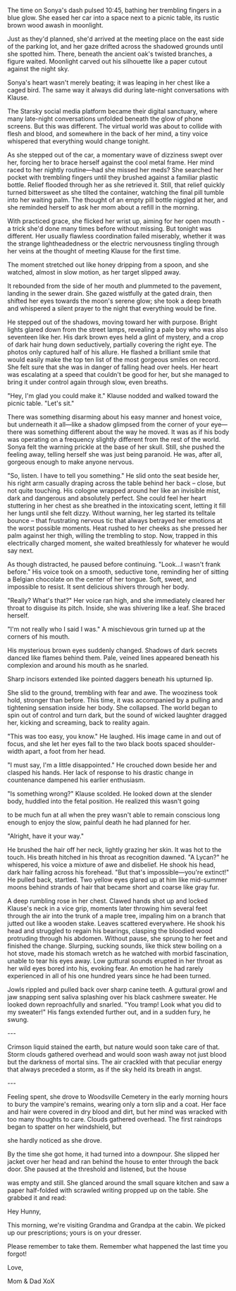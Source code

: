 The time on Sonya's dash pulsed 10:45, bathing her trembling fingers in a blue glow. She eased her car into a space next to a picnic table, its rustic brown wood awash in moonlight. 

Just as they'd planned, she'd arrived at the meeting place on the east side of the parking lot, and her gaze drifted across the shadowed grounds until she spotted him. There, beneath the ancient oak's twisted branches, a figure waited. Moonlight carved out his silhouette like a paper cutout against the night sky.

Sonya's heart wasn't merely beating; it was leaping in her chest like a caged bird. The same way it always did during late-night conversations with Klause. 

The Starsky social media platform became their digital sanctuary, where many late-night conversations unfolded beneath the glow of phone screens. But this was different. The virtual world was about to collide with flesh and blood, and somewhere in the back of her mind, a tiny voice whispered that everything would change tonight.

As she stepped out of the car, a momentary wave of dizziness swept over her, forcing her to brace herself against the cool metal frame. Her mind raced to her nightly routine—had she missed her meds? She searched her pocket with trembling fingers until they brushed against a familiar plastic bottle. Relief flooded through her as she retrieved it. Still, that relief quickly turned bittersweet as she tilted the container, watching the final pill tumble into her waiting palm. The thought of an empty pill bottle niggled at her, and she reminded herself to ask her mom about a refill in the morning. 



With practiced grace, she flicked her wrist up, aiming for her open mouth - a trick she'd done many times before without missing. But tonight was different. Her usually flawless coordination failed miserably, whether it was the strange lightheadedness or the electric nervousness tingling through her veins at the thought of meeting Klause for the first time. 

The moment stretched out like honey dripping from a spoon, and she watched, almost in slow motion, as her target slipped away. 

It rebounded from the side of her mouth and plummeted to the pavement, landing in the sewer drain. She gazed wistfully at the gated drain, then shifted her eyes towards the moon's serene glow; she took a deep breath and whispered a silent prayer to the night that everything would be fine.

 

He stepped out of the shadows, moving toward her with purpose. Bright lights glared down from the street lamps, revealing a pale boy who was also seventeen like her. His dark brown eyes held a glint of mystery, and a crop of dark hair hung down seductively, partially covering the right eye. The photos only captured half of his allure. He flashed a brilliant smile that would easily make the top ten list of the most gorgeous smiles on record. She felt sure that she was in danger of falling head over heels. Her heart was escalating at a speed that couldn't be good for her, but she managed to bring it under control again through slow, even breaths.



"Hey, I'm glad you could make it." Klause nodded and walked toward the picnic table. "Let's sit."



There was something disarming about his easy manner and honest voice, but underneath it all—like a shadow glimpsed from the corner of your eye—there was something different about the way he moved. It was as if his body was operating on a frequency slightly different from the rest of the world. Sonya felt the warning prickle at the base of her skull. Still, she pushed the feeling away, telling herself she was just being paranoid. He was, after all, gorgeous enough to make anyone nervous.



"So, listen. I have to tell you something." He slid onto the seat beside her, his right arm casually draping across the table behind her back – close, but not quite touching. His cologne wrapped around her like an invisible mist, dark and dangerous and absolutely perfect. She could feel her heart stuttering in her chest as she breathed in the intoxicating scent, letting it fill her lungs until she felt dizzy. Without warning, her leg started its telltale bounce – that frustrating nervous tic that always betrayed her emotions at the worst possible moments. Heat rushed to her cheeks as she pressed her palm against her thigh, willing the trembling to stop. Now, trapped in this electrically charged moment, she waited breathlessly for whatever he would say next. 

As though distracted, he paused before continuing. "Look...I wasn't frank before." His voice took on a smooth, seductive tone, reminding her of sitting a Belgian chocolate on the center of her tongue. Soft, sweet, and impossible to resist. It sent delicious shivers through her body.



"Really? What's that?" Her voice ran high, and she immediately cleared her throat to disguise its pitch. Inside, she was shivering like a leaf. She braced herself.



"I'm not really who I said I was." A mischievous grin turned up at the corners of his mouth.



His mysterious brown eyes suddenly changed. Shadows of dark secrets danced like flames behind them. Pale, veined lines appeared beneath his complexion and around his mouth as he snarled.

Sharp incisors extended like pointed daggers beneath his upturned lip.

She slid to the ground, trembling with fear and awe. The wooziness took hold, stronger than before. This time, it was accompanied by a pulling and tightening sensation inside her body. She collapsed. The world began to spin out of control and turn dark, but the sound of wicked laughter dragged her, kicking and screaming, back to reality again.



"This was too easy, you know." He laughed. His image came in and out of focus, and she let her eyes fall to the two black boots spaced shoulder-width apart, a foot from her head. 



"I must say, I'm a little disappointed." He crouched down beside her and clasped his hands. Her lack of response to his drastic change in countenance dampened his earlier enthusiasm. 



"Is something wrong?" Klause scolded. He looked down at the slender body, huddled into the fetal position. He realized this wasn't going

to be much fun at all when the prey wasn't able to remain conscious long enough to enjoy the slow, painful death he had planned for her.



"Alright, have it your way."



He brushed the hair off her neck, lightly grazing her skin. It was hot to the touch. His breath hitched in his throat as recognition dawned. "A Lycan?" he whispered, his voice a mixture of awe and disbelief. He shook his head, dark hair falling across his forehead. "But that's impossible—you're extinct!"  He pulled back, startled. Two yellow eyes glared up at him like mid-summer moons behind strands of hair that became short and coarse like gray fur. 

A deep rumbling rose in her chest. Clawed hands shot up and locked Klause's neck in a vice grip, moments later throwing him several feet through the air into the trunk of a maple tree, impaling him on a branch that jutted out like a wooden stake. Leaves scattered everywhere. He shook his head and struggled to regain his bearings, clasping the bloodied wood protruding through his abdomen. Without pause, she sprung to her feet and finished the change. Slurping, sucking sounds, like thick stew boiling on a hot stove, made his stomach wretch as he watched with morbid fascination, unable to tear his eyes away. Low guttural sounds erupted in her throat as her wild eyes bored into his, evoking fear. An emotion he had rarely experienced in all of his one hundred years since he had been turned. 

Jowls rippled and pulled back over sharp canine teeth. A guttural growl and jaw snapping sent saliva splashing over his black cashmere sweater. He looked down reproachfully and snarled. "You tramp! Look what you did to my sweater!" His fangs extended further out, and in a sudden fury, he swung.



\---



Crimson liquid stained the earth, but nature would soon take care of that. Storm clouds gathered overhead and would soon wash away not just blood but the darkness of mortal sins. The air crackled with that peculiar energy that always preceded a storm, as if the sky held its breath in angst.



\---



Feeling spent, she drove to Woodsville Cemetery in the early morning hours to bury the vampire's remains, wearing only a torn slip and a coat. Her face and hair were covered in dry blood and dirt, but her mind was wracked with too many thoughts to care. Clouds gathered overhead. The first raindrops began to spatter on her windshield, but

she hardly noticed as she drove.

By the time she got home, it had turned into a downpour. She slipped her jacket over her head and ran behind the house to enter through the back door. She paused at the threshold and listened, but the house

was empty and still. She glanced around the small square kitchen and saw a paper half-folded with scrawled writing propped up on the table. She grabbed it and read:



Hey Hunny,



This morning, we're visiting Grandma and Grandpa at the cabin. We picked up our prescriptions; yours is on your dresser.



Please remember to take them. Remember what happened the last time you forgot!



Love,



Mom & Dad XoX